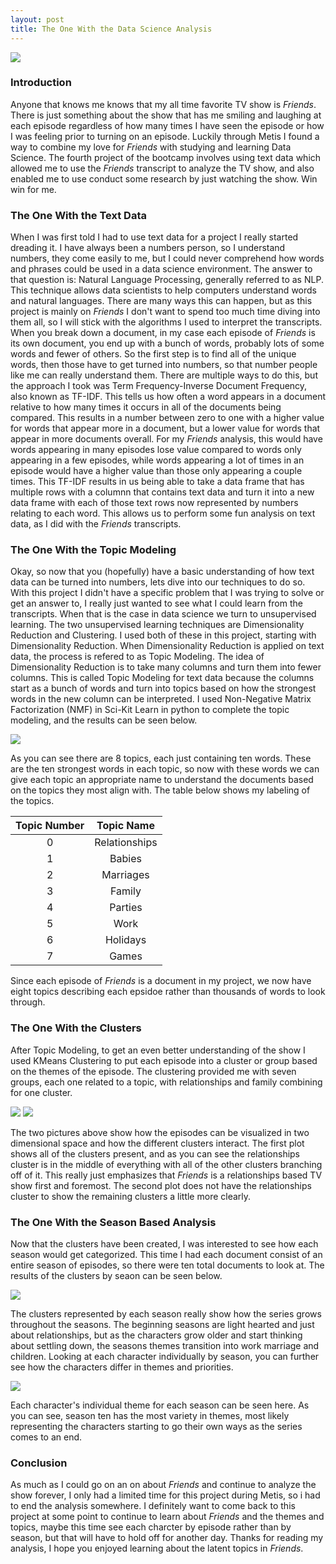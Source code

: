 ```yaml
---
layout: post
title: The One With the Data Science Analysis
---
```


![](images/friends_fountain.jpg)

### Introduction

Anyone that knows me knows that my all time favorite TV show is *Friends*. There is just something about the show that has me smiling and laughing at each episode regardless of how many times I have seen the episode or how I was feeling prior to turning on an episode.  Luckily through Metis I found a way to combine my love for *Friends* with studying and learning Data Science.  The fourth project of the bootcamp involves using text data which allowed me to use the *Friends* transcript to analyze the TV show, and also enabled me to use conduct some research by just watching the show.  Win win for me.

### The One With the Text Data

When I was first told I had to use text data for a project I really started dreading it.  I have always been a numbers person, so I understand numbers, they come easily to me, but I could never comprehend how words and phrases could be used in a data science environment.  The answer to that question is: Natural Language Processing, generally referred to as NLP.  This technique allows  data scientists to help computers understand words and natural languages.  There are many ways this can happen, but as this project is mainly on *Friends* I don't want to spend too much time diving into them all, so I will stick with the algorithms I used to interpret the transcripts.  When you break down a document, in my case each episode of *Friends* is its own document, you end up with a bunch of words, probably lots of some words and fewer of others.  So the first step is to find all of the unique words, then those have to get turned into numbers, so that number people like me can really understand them.  There are multiple ways to do this, but the approach I took was Term Frequency-Inverse Document Frequency, also known as TF-IDF.  This tells us how often a word appears in a document relative to how many times it occurs in all of the documents being compared.  This results in a number between zero to one with a higher value for words that appear more in a document, but a lower value for words that appear in more documents overall.  For my *Friends* analysis, this would have words appearing in many episodes lose value compared to words only appearing in a few episodes, while words appearing a lot of times in an episode would have a higher value than those only appearing a couple times. This TF-IDF results in us being able to take a data frame that has multiple rows with a columnn that contains text data and turn it into a new data frame with each of those text rows now represented by numbers relating to each word. This allows us to perform some fun analysis on text data, as I did with the *Friends* transcripts.

### The One With the Topic Modeling

Okay, so now that you (hopefully) have a basic understanding of how text data can be turned into numbers, lets dive into our techniques to do so.  With this project I didn't have a specific problem that I was trying to solve or get an answer to, I really just wanted to see what I could learn from the transcripts.  When that is the case in data science we turn to unsupervised learning. The two unsupervised learning techniques are Dimensionality Reduction and Clustering.  I used both of these in this project, starting with Dimensionality Reduction.  When Dimensionality Reduction is applied on text data, the process is refered to as Topic Modeling.   The idea of Dimensionality Reduction is to take many columns and turn them into fewer columns.   This is called Topic Modeling for text data because the columns start as a bunch of words and turn into topics based on how the strongest words in the new column can be interpreted.  I used Non-Negative Matrix Factorization (NMF) in Sci-Kit Learn in python to complete the topic modeling, and the results can be seen below.

![](images/friends_topics.png)

As you can see there are 8 topics, each just containing ten words.  These are the ten strongest words in each topic, so now with these words we can give each topic an appropriate name to understand the documents based on the topics they most align with.  The table below shows my labeling of the topics.

| Topic Number |  Topic Name   |
| :----------: | :-----------: |
|      0       | Relationships |
|      1       |    Babies     |
|      2       |   Marriages   |
|      3       |    Family     |
|      4       |    Parties    |
|      5       |     Work      |
|      6       |   Holidays    |
|      7       |     Games     |

Since each episode of *Friends* is a document in my project, we now have eight topics describing each epsidoe rather than thousands of words to look through. 

### The One With the Clusters

After Topic Modeling, to get an even better understanding of the show I used KMeans Clustering to put each episode into a cluster or group based on the themes of the episode.   The clustering provided me with seven groups, each one related to a topic, with relationships and family combining for one cluster.  

![](images/clusters_w_zero.png) ![](images/clusters_no_zero.png)

The two pictures above show how the episodes can be visualized in two dimensional space and how the different clusters interact.  The first plot shows all of the clusters present, and as you can see the relationships cluster is in the middle of everything with all of the other clusters branching off of it.  This really just emphasizes that *Friends* is a relationships based TV show first and foremost.  The second plot does not have the relationships cluster to show the remaining clusters a little more clearly.  

### The One With the Season Based Analysis

Now that the clusters have been created, I was interested to see how each season would get categorized.  This time I had each document consist of an entire season of episodes, so there were ten total documents to look at.  The results of the clusters by seaon can be seen below.

![](images/friends_seasons.png) 

The clusters represented by each season really show how the series grows throughout the seasons. The beginning seasons are light hearted and just about relationships, but as the characters grow older and start thinking about settling down, the seasons themes transition into work marriage and children.  Looking at each character individually by season, you can further see how the characters differ in themes and priorities.

![](images/friends_characters.png)

Each character's individual theme for each season can be seen here.  As you can see, season ten has the most variety in themes, most likely representing the characters starting to go their own ways as the series comes to an end.  

### Conclusion

As much as I could go on an on about *Friends* and continue to analyze the show forever, I only had a limited time for this project during Metis, so i had to end the analysis somewhere.  I definitely want to come back to this project at some point to continue to learn about *Friends* and the themes and topics, maybe this time see each charcter by episode rather than by season, but that will have to hold off for another day.  Thanks for reading my analysis, I hope you enjoyed learning about the latent topics in *Friends*.  